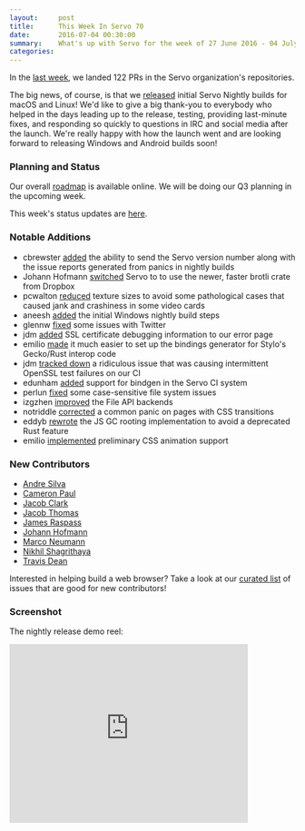 ```yaml
---
layout:     post
title:      This Week In Servo 70
date:       2016-07-04 00:30:00
summary:    What's up with Servo for the week of 27 June 2016 - 04 July 2016
categories:
---
```


In the [last week](https://github.com/pulls?page=1&q=is%3Apr+is%3Amerged+closed%3A2016-06-27..2016-07-04+user%3Aservo), we landed 122 PRs in the Servo organization's repositories.

The big news, of course, is that we [released](https://blog.servo.org/2016/06/30/servo-nightlies/) initial Servo Nightly builds for macOS and Linux! We'd like to give a big thank-you to everybody who helped in the days leading up to the release, testing, providing last-minute fixes, and responding so quickly to questions in IRC and social media after the launch. We're really happy with how the launch went and are looking forward to releasing Windows and Android builds soon!

### Planning and Status

Our overall [roadmap](https://github.com/servo/servo/wiki/Roadmap) is available online. We will be doing our Q3 planning in the upcoming week.

This week's status updates are [here](http://statusupdates.dev.mozaws.net/project/servo).

### Notable Additions

 - cbrewster [added](https://github.com/servo/servo/pull/12136) the ability to send the Servo version number along with the issue reports generated from panics in nightly builds
 - Johann Hofmann [switched](https://github.com/servo/servo/pull/12050) Servo to to use the newer, faster brotli crate from Dropbox
 - pcwalton [reduced](https://github.com/servo/webrender/pull/305) texture sizes to avoid some pathological cases that caused jank and crashiness in some video cards
 - aneesh [added](https://github.com/servo/saltfs/pull/411) the initial Windows nightly build steps
 - glennw [fixed](https://github.com/servo/webrender/pull/303) some issues with Twitter
 - jdm [added](https://github.com/servo/servo/pull/11932) SSL certificate debugging information to our error page
 - emilio [made](https://github.com/servo/servo/pull/11925) it much easier to set up the bindings generator for Stylo's Gecko/Rust interop code
 - jdm [tracked down](https://github.com/servo/servo/pull/11885) a ridiculous issue that was causing intermittent OpenSSL test failures on our CI
 - edunham [added](https://github.com/servo/rust-bindgen/pull/4) support for bindgen in the Servo CI system
 - perlun [fixed](https://github.com/servo/servo/pull/11740) some case-sensitive file system issues
 - izgzhen [improved](https://github.com/servo/servo/pull/11875) the File API backends
 - notriddle [corrected](https://github.com/servo/servo/pull/12159) a common panic on pages with CSS transitions
 - eddyb [rewrote](https://github.com/servo/servo/pull/11872) the JS GC rooting implementation to avoid a deprecated Rust feature
 - emilio [implemented](https://github.com/servo/servo/pull/11766) preliminary CSS animation support

### New Contributors

 - [Andre Silva](https://github.com/andrebeat)
 - [Cameron Paul](https://github.com/campaul)
 - [Jacob Clark](https://github.com/imjacobclark)
 - [Jacob Thomas](https://github.com/this-jacob)
 - [James Raspass](https://github.com/JRaspass)
 - [Johann Hofmann](https://github.com/johannhof)
 - [Marco Neumann](https://github.com/crepererum)
 - [Nikhil Shagrithaya](https://github.com/cynicaldevil)
 - [Travis Dean](https://github.com/TravisDean)

Interested in helping build a web browser? Take a look at our [curated list](https://starters.servo.org/) of issues that are good for new contributors!

### Screenshot

The nightly release demo reel:
<iframe width="420" height="315" src="https://www.youtube.com/embed/jJXW072MatI" frameborder="0" allowfullscreen></iframe>
